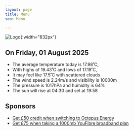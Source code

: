 ```yaml
---
layout: page
title: Menu
seo: Menu

---
```


![Logo](/images/logo.jpg){:width="832px"}

<!-- weather_marker starts -->
## On Friday, 01 August 2025

- The average temperature today is 17.98˚C,
- With highs of 19.43˚C and lows of 17.19˚C,
- It may feel like 17.5˚C with scattered clouds
- The wind speed is 2.24m/s and visibility is 10000m
- The pressure is 1017hPa and humidity is 64%
- The sun will rise at 04:30 and set at 19:58

<!-- weather_marker ends -->

## Sponsors

- [Get £50 credit when switching to Octopus Energy](https://bit.ly/3oD1nnS)
- [Get £75 when taking a 1000mb YouFibre broadband plan](https://aklam.io/91zWhU?)
